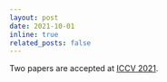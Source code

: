 ```yaml
---
layout: post
date: 2021-10-01 
inline: true
related_posts: false
---
```


Two papers are accepted at [ICCV 2021](https://iccv2021.thecvf.com/).
